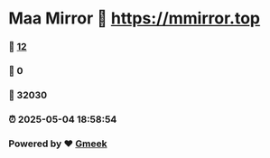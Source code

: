 # Maa Mirror :link: https://mmirror.top 
### :page_facing_up: [12](https://mmirror.top/tag.html) 
### :speech_balloon: 0 
### :hibiscus: 32030 
### :alarm_clock: 2025-05-04 18:58:54 
### Powered by :heart: [Gmeek](https://github.com/Meekdai/Gmeek)
